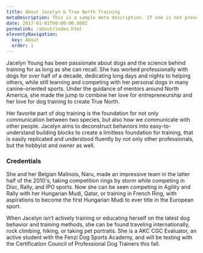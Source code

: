 ```yaml
---
title: About Jacelyn & True North Training
metaDescription: This is a sample meta description. If one is not present in your page/post's front matter, the default metadata.desciption will be used instead.
date: 2017-01-01T00:00:00.000Z
permalink: /about/index.html
eleventyNavigation:
  key: About
  order: 1
---
```


Jacelyn Young has been passionate about dogs and the science behind training for as long as she can recall. She has worked professionally with dogs for over half of a decade, dedicating long days and nights to helping others, while still learning and competing with her personal dogs in many canine-oriented sports. Under the guidance of mentors around North America, she made the jump to combine her love for entrepreneurship and her love for dog training to create True North.

Her favorite part of dog training is the foundation for not only communication between two species, but also how we communicate with other people. Jacelyn aims to deconstruct behaviors into easy-to-understand building blocks to create a limitless foundation for training, that is easily replicated and understood fluently by not only other professionals, but the hobbyist and owner as well. 

### Credentials
She and her Belgian Malinois, Naru, made an impressive team in the latter half of the 2010's, taking competition rings by storm while competing in Disc, Rally, and IPO sports. Now she can be seen competing in Agility and Rally with her Hungarian Mudi, Qatar, or training in French Ring, with aspirations to become the first Hungarian Mudi to ever title in the European sport. 

When Jacelyn isn’t actively training or educating herself on the latest dog behavior and training methods, she can be found traveling internationally, rock climbing, hiking, or taking pet portraits. She is a AKC CGC Evaluator, an active student with the Fenzi Dog Sports Academy, and will be testing with the Certification Council of Professional Dog Trainers this fall. 


